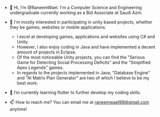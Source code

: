 - 👋 Hi, I’m @RaneemWael. I'm a Computer Science and Engineering undergraduate currently working as a Bid Associate at Saudi Azm.

- 👀 I'm mostly interested in participating in unity based projects, whether they be games, websites or mobile applications.
  - I excel at developing games, applications and websites using C# and Unity.
  - However, I also enjoy coding in Java and have implemented a decent amount of projects in Eclipse.
  - Of the most noticeable Unity projects, you can find the "Serious Game for Detecting Social Processing Deficits" and the "Simplified Apex Legends" games.
  - In regards to the projects implemented in Java; "Database Engine" and "AI Matrix Plan Generator" are two of which I believe to be my best work.

- 🌱 I’m currently learning flutter to further develop my coding skills.
<!--- - 💞️ I’m looking to collaborate on ... --->
- 📫 How to reach me? You can email me at raneemwael99@gmail.com anytime!

<!---
RaneemWael/RaneemWael is a ✨ special ✨ repository because its `README.md` (this file) appears on your GitHub profile.
You can click the Preview link to take a look at your changes.
--->
